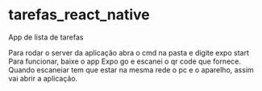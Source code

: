 # tarefas_react_native
App de lista de tarefas

Para rodar o server da aplicação abra o cmd na pasta e digite expo start
Para funcionar, baixe o app Expo go e escanei o qr code que fornece.
Quando escaneiar tem que estar na mesma rede o pc e o aparelho, assim vai abrir a aplicação.

